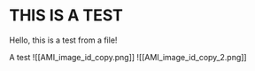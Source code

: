 # THIS IS A TEST

Hello, this is a test from a file!

A test
![[AMI_image_id_copy.png]]
![[AMI_image_id_copy_2.png]]
